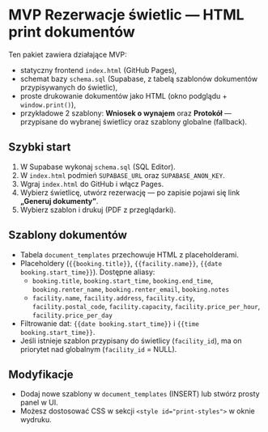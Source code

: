 # MVP Rezerwacje świetlic — HTML print dokumentów

Ten pakiet zawiera działające MVP:
- statyczny frontend `index.html` (GitHub Pages),
- schemat bazy `schema.sql` (Supabase, z tabelą szablonów dokumentów przypisywanych do świetlic),
- proste drukowanie dokumentów jako HTML (okno podglądu + `window.print()`),
- przykładowe 2 szablony: **Wniosek o wynajem** oraz **Protokół** — przypisane do wybranej świetlicy oraz szablony globalne (fallback).

## Szybki start
1. W Supabase wykonaj `schema.sql` (SQL Editor).
2. W `index.html` podmień `SUPABASE_URL` oraz `SUPABASE_ANON_KEY`.
3. Wgraj `index.html` do GitHub i włącz Pages.
4. Wybierz świetlicę, utwórz rezerwację — po zapisie pojawi się link **„Generuj dokumenty”**.
5. Wybierz szablon i drukuj (PDF z przeglądarki).

## Szablony dokumentów
- Tabela `document_templates` przechowuje HTML z placeholderami.
- Placeholdery (`{{booking.title}}`, `{{facility.name}}`, `{{date booking.start_time}}`). Dostępne aliasy:
  - `booking.title`, `booking.start_time`, `booking.end_time`, `booking.renter_name`, `booking.renter_email`, `booking.notes`
  - `facility.name`, `facility.address`, `facility.city`, `facility.postal_code`, `facility.capacity`, `facility.price_per_hour`, `facility.price_per_day`
- Filtrowanie dat: `{{date booking.start_time}}` i `{{time booking.start_time}}`.
- Jeśli istnieje szablon przypisany do świetlicy (`facility_id`), ma on priorytet nad globalnym (`facility_id` = NULL).

## Modyfikacje
- Dodaj nowe szablony w `document_templates` (INSERT) lub stwórz prosty panel w UI.
- Możesz dostosować CSS w sekcji `<style id="print-styles">` w oknie wydruku.

